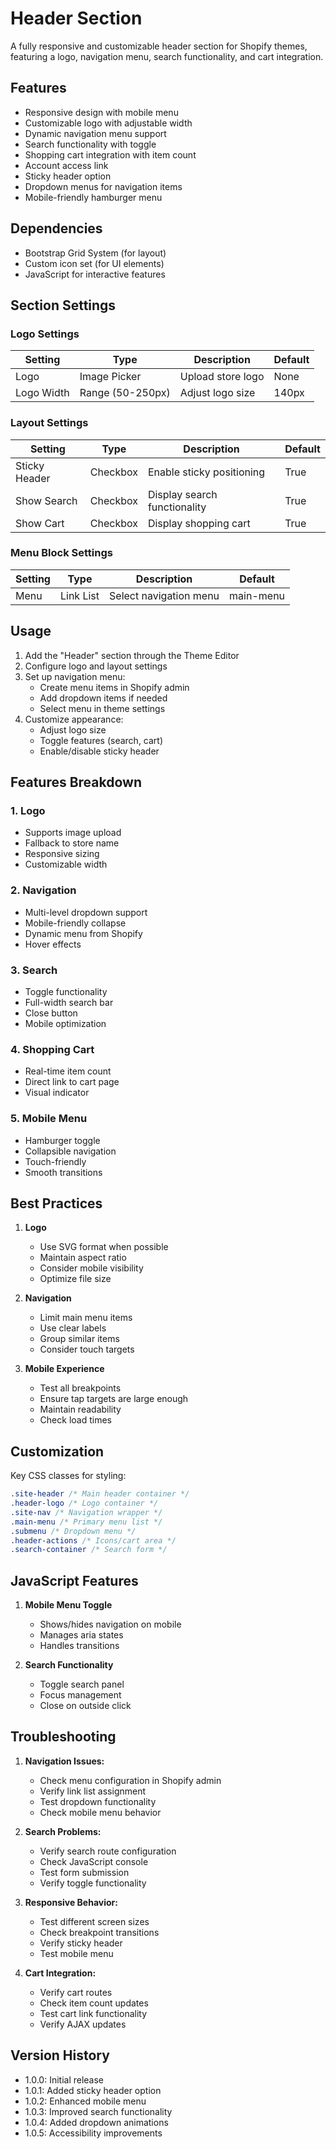 # Header Section

A fully responsive and customizable header section for Shopify themes, featuring a logo, navigation menu, search functionality, and cart integration.

## Features

- Responsive design with mobile menu
- Customizable logo with adjustable width
- Dynamic navigation menu support
- Search functionality with toggle
- Shopping cart integration with item count
- Account access link
- Sticky header option
- Dropdown menus for navigation items
- Mobile-friendly hamburger menu

## Dependencies

- Bootstrap Grid System (for layout)
- Custom icon set (for UI elements)
- JavaScript for interactive features

## Section Settings

### Logo Settings

| Setting | Type | Description | Default |
|---------|------|-------------|---------|
| Logo | Image Picker | Upload store logo | None |
| Logo Width | Range (50-250px) | Adjust logo size | 140px |

### Layout Settings

| Setting | Type | Description | Default |
|---------|------|-------------|---------|
| Sticky Header | Checkbox | Enable sticky positioning | True |
| Show Search | Checkbox | Display search functionality | True |
| Show Cart | Checkbox | Display shopping cart | True |

### Menu Block Settings

| Setting | Type | Description | Default |
|---------|------|-------------|---------|
| Menu | Link List | Select navigation menu | main-menu |

## Usage

1. Add the "Header" section through the Theme Editor
2. Configure logo and layout settings
3. Set up navigation menu:
   - Create menu items in Shopify admin
   - Add dropdown items if needed
   - Select menu in theme settings
4. Customize appearance:
   - Adjust logo size
   - Toggle features (search, cart)
   - Enable/disable sticky header

## Features Breakdown

### 1. Logo
- Supports image upload
- Fallback to store name
- Responsive sizing
- Customizable width

### 2. Navigation
- Multi-level dropdown support
- Mobile-friendly collapse
- Dynamic menu from Shopify
- Hover effects

### 3. Search
- Toggle functionality
- Full-width search bar
- Close button
- Mobile optimization

### 4. Shopping Cart
- Real-time item count
- Direct link to cart page
- Visual indicator

### 5. Mobile Menu
- Hamburger toggle
- Collapsible navigation
- Touch-friendly
- Smooth transitions

## Best Practices

1. **Logo**
   - Use SVG format when possible
   - Maintain aspect ratio
   - Consider mobile visibility
   - Optimize file size

2. **Navigation**
   - Limit main menu items
   - Use clear labels
   - Group similar items
   - Consider touch targets

3. **Mobile Experience**
   - Test all breakpoints
   - Ensure tap targets are large enough
   - Maintain readability
   - Check load times

## Customization

Key CSS classes for styling:

```css
.site-header /* Main header container */
.header-logo /* Logo container */
.site-nav /* Navigation wrapper */
.main-menu /* Primary menu list */
.submenu /* Dropdown menu */
.header-actions /* Icons/cart area */
.search-container /* Search form */
```

## JavaScript Features

1. **Mobile Menu Toggle**
   - Shows/hides navigation on mobile
   - Manages aria states
   - Handles transitions

2. **Search Functionality**
   - Toggle search panel
   - Focus management
   - Close on outside click

## Troubleshooting

1. **Navigation Issues:**
   - Check menu configuration in Shopify admin
   - Verify link list assignment
   - Test dropdown functionality
   - Check mobile menu behavior

2. **Search Problems:**
   - Verify search route configuration
   - Check JavaScript console
   - Test form submission
   - Verify toggle functionality

3. **Responsive Behavior:**
   - Test different screen sizes
   - Check breakpoint transitions
   - Verify sticky header
   - Test mobile menu

4. **Cart Integration:**
   - Verify cart routes
   - Check item count updates
   - Test cart link functionality
   - Verify AJAX updates

## Version History

- 1.0.0: Initial release
- 1.0.1: Added sticky header option
- 1.0.2: Enhanced mobile menu
- 1.0.3: Improved search functionality
- 1.0.4: Added dropdown animations
- 1.0.5: Accessibility improvements 